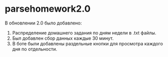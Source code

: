 # parsehomework2.0
В обновлении 2.0 было добавлено: 
1. Распределение домашнего задания по дням недели в .txt файлы.
2. Был добавлен сбор данных каждые 30 минут. 
3. В боте были добавлены раздельные кнопки для просмотра каждого дня по отдельности.
